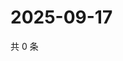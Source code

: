 # 2025-09-17

共 0 条

<!-- BEGIN ZHIHUQUESTIONS -->
<!-- 最后更新时间 Wed Sep 17 2025 19:09:08 GMT+0800 (China Standard Time) -->

<!-- END ZHIHUQUESTIONS -->
